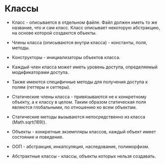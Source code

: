 # Классы

* Класс - описывается в отдельном файле. Файл должен иметь то же название, что и сам класс. Класс описывает некоторую абстракцию, на основе которой создаются объекты.

* Члены класса (описываются внутри класса) - константы, поля, методы.

* Конструкторы - инициализаторы объектов класса.

* Каждый член класса может иметь уровень доступа, определяемый модификаторами доступа.

* Также имеются специфичные методы для получения доступа к полям (геттеры и сеттеры).

* Статические члены класса - привязываются не к конкретному объекту, а к классу в целом. Таким образом статическая поля являются глобальными, по отношению ко всем объектам.

* Статические методы вызываются непосредственно из класса (Math.sqrt(169)). 

* Объекты - конкретные экземпляры классов, каждый объект имеет состояние и поведение.

* ООП - абстракция, инкапсуляция, наследование, полиморфизм.

* Абстрактные классы - классы, объекты которых нельзя создавать.